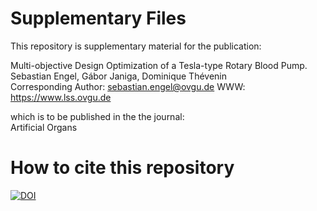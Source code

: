 # Supplementary Files

This repository is supplementary material for the publication:

Multi-objective Design Optimization of a Tesla-type Rotary Blood Pump.  
Sebastian Engel, Gábor Janiga, Dominique Thévenin  
Corresponding Author: sebastian.engel@ovgu.de
WWW: https://www.lss.ovgu.de

which is to be published in the the journal:  
Artificial Organs

# How to cite this repository



[![DOI](https://zenodo.org/badge/DOI/10.5281/zenodo.3628027.svg)](https://doi.org/10.5281/zenodo.3628027)




